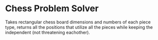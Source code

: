 # Chess Problem Solver

Takes rectangular chess board dimensions and numbers of each piece type,
returns all the positions that utilize all the pieces while keeping the independent
(not threatening eachother).